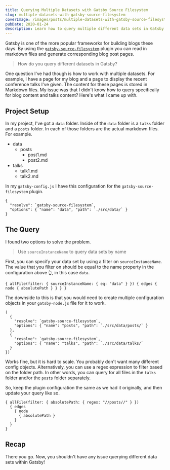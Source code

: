 ```yaml
---
title: Querying Multiple Datasets with Gatsby Source Filesystem
slug: multiple-datasets-with-gatsby-source-filesystem
coverImage: /images/posts/multiple-datasets-with-gatsby-source-filesystem/cover.png
pubDate: 2020-01-24
description: Learn how to query multiple different data sets in Gatsby with the Gatsby Source Filesystem plugin.
---
```


Gatsby is one of the more popular frameworks for building blogs these days. By using the [`gatsby-source-filesystem`](https://www.gatsbyjs.org/packages/gatsby-source-filesystem/) plugin you can read in markdown files and generate corresponding blog post pages.

> How do you query different datasets in Gatsby?

One question I've had though is how to work with multiple datasets. For example, I have a page for my blog and a page to display the recent conference talks I've given. The content for these pages is stored in Markdown files. My issue was that I didn't know how to query specifically for blog content and talks content? Here's what I came up with.

## Project Setup

In my project, I've got a `data` folder. Inside of the `data` folder is a `talks` folder and a `posts` folder. In each of those folders are the actual markdown files. For example.

- data
  - posts
    - post1.md
    - post2.md
- talks
  - talk1.md
  - talk2.md

In my `gatsby-config.js` I have this configuration for the `gatsby-source-filesystem` plugin.

    {
      "resolve": `gatsby-source-filesystem`,
      "options": { "name": "data", "path": `./src/data/` }
    }

## The Query

I found two options to solve the problem.

> Use `sourceInstanceName` to query data sets by name

First, you can specify your data set by using a filter on `sourceInstanceName`. The value that you filter on should be equal to the name property in the configuration above 👆️, in this case `data`.

    { allFile(filter: { sourceInstanceName: { eq: "data" } }) { edges { node { absolutePath } } } }

The downside to this is that you would need to create multiple configuration objects in your `gatsby-node.js` file for it to work.

    (
      {
        "resolve": `gatsby-source-filesystem`,
        "options": { "name": "posts", "path": `./src/data/posts/` }
      },
      {
        "resolve": `gatsby-source-filesystem`,
        "options": { "name": "talks", "path": `./src/data/talks/`
      }
    })

Works fine, but it is hard to scale. You probably don't want many different config objects. Alternatively, you can use a regex expression to filter based on the folder path. In other words, you can query for all files in the `talks` folder and/or the `posts` folder separately.

So, keep the plugin configuration the same as we had it originally, and then update your query like so.

    { allFile(filter: { absolutePath: { regex: "//posts//" } })
      { edges
        { node
          { absolutePath }
        }
      }
    }

## Recap

There you go. Now, you shouldn't have any issue querying different data sets within Gatsby!
